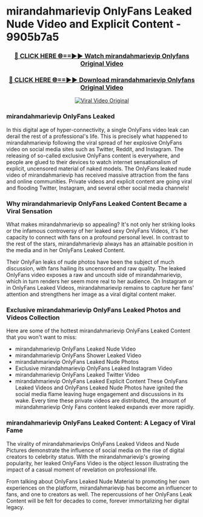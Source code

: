 # mirandahmarievip OnlyFans Leaked Nude Video and Explicit Content - 9905b7a5

<div align="center">

### [🔴 CLICK HERE 🌐==►► Watch mirandahmarievip Onlyfans Original Video](https://aff.leakpic.com/?utm_medium=9dac6e3e92780789e695eb65dc45befdb20081c8&utm_campaign=Link_for_leakpic_com)

### [🔴 CLICK HERE 🌐==►► Download mirandahmarievip Onlyfans Original Video](https://aff.leakpic.com/?utm_medium=9dac6e3e92780789e695eb65dc45befdb20081c8&utm_campaign=Link_for_leakpic_com)

[![Viral Video Original](https://i.ibb.co.com/xMMVF88/686577567.gif)](https://aff.leakpic.com/?utm_medium=9dac6e3e92780789e695eb65dc45befdb20081c8&utm_campaign=Link_for_leakpic_com)

</div>

### mirandahmarievip OnlyFans Leaked
In this digital age of hyper-connectivity, a single OnlyFans video leak can derail the rest of a professional's life. This is precisely what happened to mirandahmarievip following the viral spread of her explosive OnlyFans video on social media sites such as Twitter, Reddit, and Instagram. The releasing of so-called exclusive OnlyFans content is everywhere, and people are glued to their devices to watch internet sensationalism of explicit, uncensored material of naked models. 
The OnlyFans leaked nude video of mirandahmarievip has received massive attraction from the fans and online communities. Private videos and explicit content are going viral and flooding Twitter, Instagram, and several other social media channels!

### Why mirandahmarievip OnlyFans Leaked Content Became a Viral Sensation
What makes mirandahmarievip so appealing? It's not only her striking looks or the infamous controversy of her leaked sexy OnlyFans Videos, it's her capacity to connect with fans on a profound personal level. In contrast to the rest of the stars, mirandahmarievip always has an attainable position in the media and in her OnlyFans Leaked Content.

Their OnlyFan leaks of nude photos have been the subject of much discussion, with fans hailing its uncensored and raw quality. The leaked OnlyFans video exposes a raw and uncouth side of mirandahmarievip, which in turn renders her seem more real to her audience. On Instagram or in OnlyFans Leaked Videos, mirandahmarievip remains to capture her fans' attention and strengthens her image as a viral digital content maker.

### Exclusive mirandahmarievip OnlyFans Leaked Photos and Videos Collection
Here are some of the hottest mirandahmarievip OnlyFans Leaked Content that you won't want to miss:
- mirandahmarievip OnlyFans Leaked Nude Video
- mirandahmarievip OnlyFans Shower Leaked Video
- mirandahmarievip OnlyFans Leaked Nude Photos
- Exclusive mirandahmarievip OnlyFans Leaked Instagram Video
- mirandahmarievip OnlyFans Leaked Twitter Video
- mirandahmarievip OnlyFans Leaked Explicit Content
These OnlyFans Leaked Videos and OnlyFans Leaked Nude Photos have ignited the social media flame leaving huge engagement and discussions in its wake. Every time these private videos are distributed, the amount of mirandahmarievip Only Fans content leaked expands ever more rapidly.

### mirandahmarievip OnlyFans Leaked Content: A Legacy of Viral Fame
The virality of mirandahmarievips OnlyFans Leaked Videos and Nude Pictures demonstrate the influence of social media on the rise of digital creators to celebrity status. With the mirandahmarievip's growing popularity, her leaked OnlyFans Video is the object lesson illustrating the impact of a casual moment of revelation on professional life.

From talking about OnlyFans Leaked Nude Material to promoting her own experiences on the platform, mirandahmarievip has become an influencer to fans, and one to creators as well. The repercussions of her OnlyFans Leak Content will be felt for decades to come, forever immortalizing her digital legacy.
